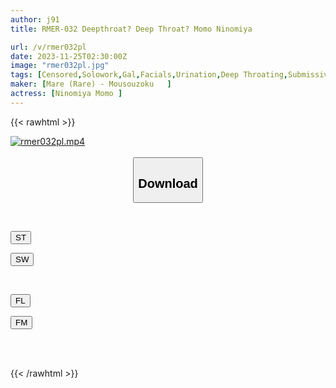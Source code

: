 ```yaml
---
author: j91
title: RMER-032 Deepthroat? Deep Throat? Momo Ninomiya

url: /v/rmer032pl
date: 2023-11-25T02:30:00Z
image: "rmer032pl.jpg"
tags: [Censored,Solowork,Gal,Facials,Urination,Deep Throating,Submissive Woman	 ]
maker: [Mare (Rare) - Mousouzoku   ]
actress: [Ninomiya Momo ]
---
```



{{< rawhtml >}}

<div class="video" data-videoid="jkvPzK4vPVuzkRO">
    <a href="javascript:;">
        <img src="/v/rmer032pl/rmer032pl.jpg" width="WIDTH" height="HEIGHT" alt="rmer032pl.mp4" loading="lazy">
    </a>
</div>

<script type="text/javascript" src="https://j91.asia/asset/on-demand-st.js"></script>

<br>
  <link rel="stylesheet" href="https://j91.asia/asset/bs5.css">
  
  <center>
  <button class="btn btn-primary" type="button" data-bs-toggle="collapse" data-bs-target=".multi-collapse" aria-expanded="false" aria-controls="multiCollapseExample1 multiCollapseExample2"><h2>Download</h2></button></center>
</p>
<div class="row">
  <div class="col">
    <div class="collapse multi-collapse" id="multiCollapseExample1">
      <div class="card card-body">
	      	      <br>
<div class="buttons">  
<p><a href="https://streamtape.to/v/jkvPzK4vPVuzkRO" target="_blank"><button class="btn-hover color-3"><i class="fa fa-download"></i> ST</button></a></p>
<p><a href="https://flaswish.com/5kkpij42bq5r" target="_blank"><button class="btn-hover color-2"><i class="fa fa-download"></i> SW</button></a></p></div>
    </div>
  </div>
</div>
  <div class="col">
    <div class="collapse multi-collapse" id="multiCollapseExample2">
      <div class="card card-body">
	      <br>
<div class="buttons">
<p><a href="javascript:;" target="_blank"><button class="btn-hover color-9"><i class="fa fa-download"></i> FL</button></a></p>
<p><a href="javascript:;" target="_blank"><button class="btn-hover color-8"><i class="fa fa-download"></i> FM</button></a></p></div>
<br><br>
      </div>
    </div>
  </div>
</div>

{{< /rawhtml >}}
